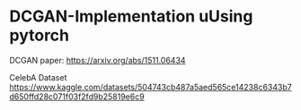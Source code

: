 # DCGAN-Implementation uUsing pytorch


DCGAN paper:
https://arxiv.org/abs/1511.06434

CelebA Dataset
https://www.kaggle.com/datasets/504743cb487a5aed565ce14238c6343b7d650ffd28c071f03f2fd9b25819e6c9

